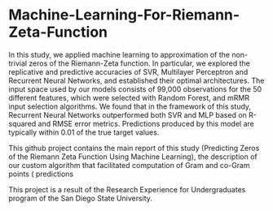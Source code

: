 # Machine-Learning-For-Riemann-Zeta-Function

In this study, we applied machine learning to approximation of the non-trivial zeros of the Riemann-Zeta function.
In particular, we explored the replicative and predictive accuracies of SVR, Multilayer Perceptron and Recurrent
Neural Networks, and established their optimal architectures. The input space used by our models consists of 99,000
observations for the 50 different features, which were selected with Random Forest, and mRMR input selection algorithms.
We found that in the framework of this study, Recurrent Neural Networks outperformed both SVR and MLP based on R-squared
and RMSE error metrics. Predictions produced by this model are typically within 0.01 of the true target values.

This github project contains the main report of this study (Predicting Zeros of the Riemann Zeta Function Using Machine 
Learning), the description of our custom algorithm that facilitated computation of Gram and co-Gram points ( 
predictions 


This project is a result of the Research Experience for Undergraduates program of the San Diego State University.
